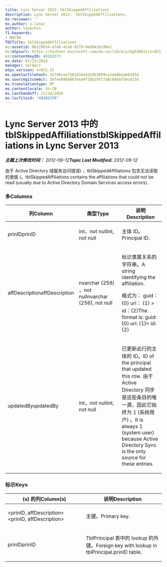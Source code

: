 ```yaml
---
title: Lync Server 2013：tblSkippedAffiliations
description: Lync Server 2013： tblSkippedAffiliations。
ms.reviewer: ''
ms.author: v-lanac
author: lanachin
f1.keywords:
- NOCSH
TOCTitle: tblSkippedAffiliations
ms:assetid: 0b129b54-a7a8-42a6-9279-0e08410c06ec
ms:mtpsurl: https://technet.microsoft.com/en-us/library/Gg558611(v=OCS.15)
ms:contentKeyID: 48183373
ms.date: 07/23/2014
manager: serdars
mtps_version: v=OCS.15
ms.openlocfilehash: 31746cee7302d34a1d19b3059ca1da6beab9345d
ms.sourcegitcommit: 36fee89bb887bea4f18b19f17a8c69daf5bc423d
ms.translationtype: MT
ms.contentlocale: zh-CN
ms.lasthandoff: 11/24/2020
ms.locfileid: "49392370"
---
```

# <a name="tblskippedaffiliations-in-lync-server-2013"></a><span data-ttu-id="55c21-103">Lync Server 2013 中的 tblSkippedAffiliations</span><span class="sxs-lookup"><span data-stu-id="55c21-103">tblSkippedAffiliations in Lync Server 2013</span></span>

<div data-xmlns="http://www.w3.org/1999/xhtml">

<div class="topic" data-xmlns="http://www.w3.org/1999/xhtml" data-msxsl="urn:schemas-microsoft-com:xslt" data-cs="https://msdn.microsoft.com/">

<div data-asp="https://msdn2.microsoft.com/asp">



</div>

<div id="mainSection">

<div id="mainBody"><span data-ttu-id="55c21-104">

<span> </span></span><span class="sxs-lookup"><span data-stu-id="55c21-104">

<span> </span></span></span>

<span data-ttu-id="55c21-105">_**主题上次修改时间：** 2012-09-12_</span><span class="sxs-lookup"><span data-stu-id="55c21-105">_**Topic Last Modified:** 2012-09-12_</span></span>

<span data-ttu-id="55c21-106">由于 Active Directory 域服务访问错误) ，tblSkippedAffiliations 包含无法读取的隶属 (。</span><span class="sxs-lookup"><span data-stu-id="55c21-106">tblSkippedAffiliations contains the affiliations that could not be read (usually due to Active Directory Domain Services access errors).</span></span>

### <a name="columns"></a><span data-ttu-id="55c21-107">多</span><span class="sxs-lookup"><span data-stu-id="55c21-107">Columns</span></span>

<table>
<colgroup>
<col style="width: 33%" />
<col style="width: 33%" />
<col style="width: 33%" />
</colgroup>
<thead>
<tr class="header">
<th><span data-ttu-id="55c21-108">列</span><span class="sxs-lookup"><span data-stu-id="55c21-108">Column</span></span></th>
<th><span data-ttu-id="55c21-109">类型</span><span class="sxs-lookup"><span data-stu-id="55c21-109">Type</span></span></th>
<th><span data-ttu-id="55c21-110">说明</span><span class="sxs-lookup"><span data-stu-id="55c21-110">Description</span></span></th>
</tr>
</thead>
<tbody>
<tr class="odd">
<td><p><span data-ttu-id="55c21-111">prinID</span><span class="sxs-lookup"><span data-stu-id="55c21-111">prinID</span></span></p></td>
<td><p><span data-ttu-id="55c21-112">int，not null</span><span class="sxs-lookup"><span data-stu-id="55c21-112">int, not null</span></span></p></td>
<td><p><span data-ttu-id="55c21-113">主体 ID。</span><span class="sxs-lookup"><span data-stu-id="55c21-113">Principal ID.</span></span></p></td>
</tr>
<tr class="even">
<td><p><span data-ttu-id="55c21-114">affDescription</span><span class="sxs-lookup"><span data-stu-id="55c21-114">affDescription</span></span></p></td>
<td><p><span data-ttu-id="55c21-115">nvarchar (256) ，not null</span><span class="sxs-lookup"><span data-stu-id="55c21-115">nvarchar (256), not null</span></span></p></td>
<td><p><span data-ttu-id="55c21-116">标识隶属关系的字符串。</span><span class="sxs-lookup"><span data-stu-id="55c21-116">A string identifying the affiliation.</span></span></p>
<p><span data-ttu-id="55c21-117">格式为： guid： {0} uri： {1} &gt; id：{2}</span><span class="sxs-lookup"><span data-stu-id="55c21-117">The format is: guid: {0} uri: {1}&gt; id: {2}</span></span></p></td>
</tr>
<tr class="odd">
<td><p><span data-ttu-id="55c21-118">updatedBy</span><span class="sxs-lookup"><span data-stu-id="55c21-118">updatedBy</span></span></p></td>
<td><p><span data-ttu-id="55c21-119">int，not null</span><span class="sxs-lookup"><span data-stu-id="55c21-119">int, not null</span></span></p></td>
<td><p><span data-ttu-id="55c21-120">已更新此行的主体的 ID。</span><span class="sxs-lookup"><span data-stu-id="55c21-120">ID of the principal that updated this row.</span></span> <span data-ttu-id="55c21-121">由于 Active Directory 同步是这些条目的唯一源，因此它始终为 1 (系统用户) 。</span><span class="sxs-lookup"><span data-stu-id="55c21-121">It is always 1 (system user) because Active Directory Sync is the only source for these entries.</span></span></p></td>
</tr>
</tbody>
</table>


### <a name="keys"></a><span data-ttu-id="55c21-122">标示</span><span class="sxs-lookup"><span data-stu-id="55c21-122">Keys</span></span>

<table>
<colgroup>
<col style="width: 50%" />
<col style="width: 50%" />
</colgroup>
<thead>
<tr class="header">
<th><span data-ttu-id="55c21-123"> (s) 的列</span><span class="sxs-lookup"><span data-stu-id="55c21-123">Column(s)</span></span></th>
<th><span data-ttu-id="55c21-124">说明</span><span class="sxs-lookup"><span data-stu-id="55c21-124">Description</span></span></th>
</tr>
</thead>
<tbody>
<tr class="odd">
<td><p><span data-ttu-id="55c21-125">&lt;prinID, affDescription&gt;</span><span class="sxs-lookup"><span data-stu-id="55c21-125">&lt;prinID, affDescription&gt;</span></span></p></td>
<td><p><span data-ttu-id="55c21-126">主键。</span><span class="sxs-lookup"><span data-stu-id="55c21-126">Primary key.</span></span></p></td>
</tr>
<tr class="even">
<td><p><span data-ttu-id="55c21-127">prinID</span><span class="sxs-lookup"><span data-stu-id="55c21-127">prinID</span></span></p></td>
<td><p><span data-ttu-id="55c21-128">TblPrincipal 表中的 lookup 的外键。</span><span class="sxs-lookup"><span data-stu-id="55c21-128">Foreign key with lookup in tblPrincipal.prinID table.</span></span></p></td>
</tr>
</tbody>
</table><span data-ttu-id="55c21-129">


</div>

<span> </span>

</div>

</div>

</span><span class="sxs-lookup"><span data-stu-id="55c21-129">


</div>

<span> </span>

</div>

</div>

</span></span></div>

